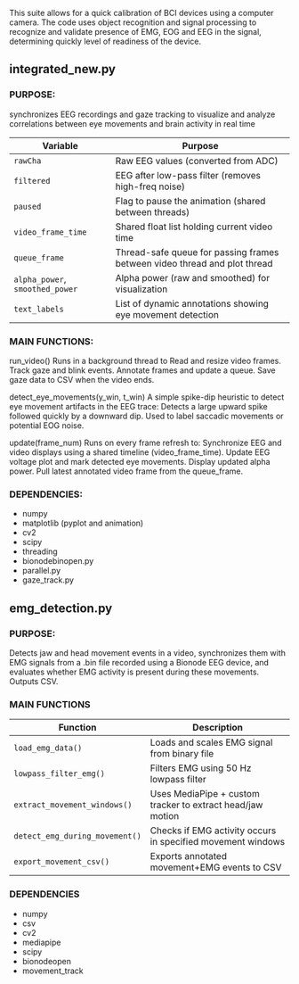 This suite allows for a quick calibration of BCI devices using a computer camera. The code uses object recognition and signal processing to recognize and validate presence of EMG, EOG and EEG in the signal, determining quickly level of readiness of the device.


## integrated_new.py
### PURPOSE: 
synchronizes EEG recordings and gaze tracking to visualize and analyze correlations between eye movements and brain activity in real time

| Variable                        | Purpose                                                                   |
| ------------------------------- | ------------------------------------------------------------------------- |
| `rawCha`                        | Raw EEG values (converted from ADC)                                       |
| `filtered`                      | EEG after low-pass filter (removes high-freq noise)                       |
| `paused`                        | Flag to pause the animation (shared between threads)                      |
| `video_frame_time`              | Shared float list holding current video time                              |
| `queue_frame`                   | Thread-safe queue for passing frames between video thread and plot thread |
| `alpha_power`, `smoothed_power` | Alpha power (raw and smoothed) for visualization                          |
| `text_labels`                   | List of dynamic annotations showing eye movement detection                |

### MAIN FUNCTIONS:
run_video()
Runs in a background thread to
Read and resize video frames.
Track gaze and blink events.
Annotate frames and update a queue.
Save gaze data to CSV when the video ends.

detect_eye_movements(y_win, t_win)
A simple spike-dip heuristic to detect eye movement artifacts in the EEG trace:
Detects a large upward spike followed quickly by a downward dip.
Used to label saccadic movements or potential EOG noise.

update(frame_num)
Runs on every frame refresh to:
Synchronize EEG and video displays using a shared timeline (video_frame_time).
Update EEG voltage plot and mark detected eye movements.
Display updated alpha power.
Pull latest annotated video frame from the queue_frame.


### DEPENDENCIES:
- numpy
- matplotlib (pyplot and animation)
- cv2
- scipy
- threading
- bionodebinopen.py
- parallel.py
- gaze_track.py



## emg_detection.py
### PURPOSE:
Detects jaw and head movement events in a video, synchronizes them with EMG signals from a .bin file recorded using a Bionode EEG device, and evaluates whether EMG activity is present during these movements. Outputs CSV.

### MAIN FUNCTIONS
| Function                       | Description                                                 |
| ------------------------------ | ----------------------------------------------------------- |
| `load_emg_data()`              | Loads and scales EMG signal from binary file                |
| `lowpass_filter_emg()`         | Filters EMG using 50 Hz lowpass filter                      |
| `extract_movement_windows()`   | Uses MediaPipe + custom tracker to extract head/jaw motion  |
| `detect_emg_during_movement()` | Checks if EMG activity occurs in specified movement windows |
| `export_movement_csv()`        | Exports annotated movement+EMG events to CSV                |



### DEPENDENCIES
- numpy
- csv
- cv2
- mediapipe
- scipy
- bionodeopen
- movement_track


